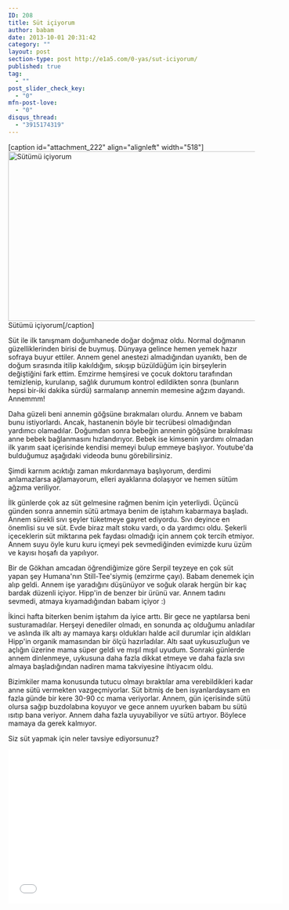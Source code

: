 ```yaml
---
ID: 208
title: Süt içiyorum
author: babam
date: 2013-10-01 20:31:42
category: ""
layout: post
section-type: post http://e1a5.com/0-yas/sut-iciyorum/
published: true
tag:
  - ""
post_slider_check_key:
  - "0"
mfn-post-love:
  - "0"
disqus_thread:
  - "3915174319"
---
```

[caption id="attachment_222" align="alignleft" width="518"]<a href="http://e1a5.com/wp-content/uploads/2013/10/milky.jpg"><img class=" wp-image-222 " alt="Sütümü içiyorum" src="http://e1a5.com/wp-content/uploads/2013/10/milky.jpg" width="518" height="346" /></a> Sütümü içiyorum[/caption]

Süt ile ilk tanışmam doğumhanede doğar doğmaz oldu. Normal doğmanın güzelliklerinden birisi de buymuş. Dünyaya gelince hemen yemek hazır sofraya buyur ettiler. Annem genel anestezi almadığından uyanıktı, ben de doğum sırasında itilip kakıldığım, sıkışıp büzüldüğüm için birşeylerin değiştiğini fark ettim. Emzirme hemşiresi ve çocuk doktoru tarafından temizlenip, kurulanıp, sağlık durumum kontrol edildikten sonra (bunların hepsi bir-iki dakika sürdü) sarmalanıp annemin memesine ağzım dayandı. Annemmm!

Daha güzeli beni annemin göğsüne bırakmaları olurdu. Annem ve babam bunu istiyorlardı. Ancak, hastanenin böyle bir tecrübesi olmadığından yardımcı olamadılar. Doğumdan sonra bebeğin annenin göğsüne bırakılması anne bebek bağlanmasını hızlandırıyor. Bebek ise kimsenin yardımı olmadan ilk yarım saat içerisinde kendisi memeyi bulup emmeye başlıyor. Youtube'da bulduğumuz aşağıdaki videoda bunu görebilirsiniz.

Şimdi karnım acıktığı zaman mıkırdanmaya başlıyorum, derdimi anlamazlarsa ağlamayorum, elleri ayaklarına dolaşıyor ve hemen sütüm ağzıma veriliyor.

İlk günlerde çok az süt gelmesine rağmen benim için yeterliydi. Üçüncü günden sonra annemin sütü artmaya benim de iştahım kabarmaya başladı. Annem sürekli sıvı şeyler tüketmeye gayret ediyordu. Sıvı deyince en önemlisi su ve süt. Evde biraz malt stoku vardı, o da yardımcı oldu. Şekerli içeceklerin süt miktarına pek faydası olmadığı için annem çok tercih etmiyor. Annem suyu öyle kuru kuru içmeyi pek sevmediğinden evimizde kuru üzüm ve kayısı hoşafı da yapılıyor.

Bir de Gökhan amcadan öğrendiğimize göre Serpil teyzeye en çok süt yapan şey Humana'nın Still-Tee'siymiş (emzirme çayı). Babam denemek için alıp geldi. Annem işe yaradığını düşünüyor ve soğuk olarak hergün bir kaç bardak düzenli içiyor. Hipp'in de benzer bir ürünü var. Annem tadını sevmedi, atmaya kıyamadığından babam içiyor :)

İkinci hafta biterken benim iştahım da iyice arttı. Bir gece ne yaptılarsa beni susturamadılar. Herşeyi denediler olmadı, en sonunda aç olduğumu anladılar ve aslında ilk altı ay mamaya karşı oldukları halde acil durumlar için aldıkları Hipp'in organik mamasından bir ölçü hazırladılar. Altı saat uykusuzluğun ve açlığın üzerine mama süper geldi ve mışıl mışıl uyudum. Sonraki günlerde annem dinlenmeye, uykusuna daha fazla dikkat etmeye ve daha fazla sıvı almaya başladığından nadiren mama takviyesine ihtiyacım oldu.

Bizimkiler mama konusunda tutucu olmayı bıraktılar ama verebildikleri kadar anne sütü vermekten vazgeçmiyorlar. Süt bitmiş de ben isyanlardaysam en fazla günde bir kere 30-90 cc mama veriyorlar. Annem, gün içerisinde sütü olursa sağıp buzdolabına koyuyor ve gece annem uyurken babam bu sütü ısıtıp bana veriyor. Annem daha fazla uyuyabiliyor ve sütü artıyor. Böylece mamaya da gerek kalmıyor.

Siz süt yapmak için neler tavsiye ediyorsunuz?
<div style="clear:both;"></div>
<iframe src="//www.youtube.com/embed/_ijzUDnSDsM" height="315" width="560" allowfullscreen="" frameborder="0"></iframe>
